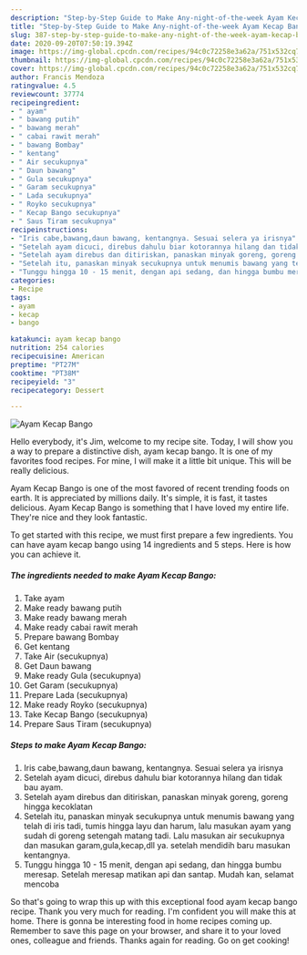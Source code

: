 ```yaml
---
description: "Step-by-Step Guide to Make Any-night-of-the-week Ayam Kecap Bango"
title: "Step-by-Step Guide to Make Any-night-of-the-week Ayam Kecap Bango"
slug: 387-step-by-step-guide-to-make-any-night-of-the-week-ayam-kecap-bango
date: 2020-09-20T07:50:19.394Z
image: https://img-global.cpcdn.com/recipes/94c0c72258e3a62a/751x532cq70/ayam-kecap-bango-foto-resep-utama.jpg
thumbnail: https://img-global.cpcdn.com/recipes/94c0c72258e3a62a/751x532cq70/ayam-kecap-bango-foto-resep-utama.jpg
cover: https://img-global.cpcdn.com/recipes/94c0c72258e3a62a/751x532cq70/ayam-kecap-bango-foto-resep-utama.jpg
author: Francis Mendoza
ratingvalue: 4.5
reviewcount: 37774
recipeingredient:
- " ayam"
- " bawang putih"
- " bawang merah"
- " cabai rawit merah"
- " bawang Bombay"
- " kentang"
- " Air secukupnya"
- " Daun bawang"
- " Gula secukupnya"
- " Garam secukupnya"
- " Lada secukupnya"
- " Royko secukupnya"
- " Kecap Bango secukupnya"
- " Saus Tiram secukupnya"
recipeinstructions:
- "Iris cabe,bawang,daun bawang, kentangnya. Sesuai selera ya irisnya"
- "Setelah ayam dicuci, direbus dahulu biar kotorannya hilang dan tidak bau ayam."
- "Setelah ayam direbus dan ditiriskan, panaskan minyak goreng, goreng hingga kecoklatan"
- "Setelah itu, panaskan minyak secukupnya untuk menumis bawang yang telah di iris tadi, tumis hingga layu dan harum, lalu masukan ayam yang sudah di goreng setengah matang tadi. Lalu masukan air secukupnya dan masukan garam,gula,kecap,dll ya. setelah mendidih baru masukan kentangnya."
- "Tunggu hingga 10 - 15 menit, dengan api sedang, dan hingga bumbu meresap. Setelah meresap matikan api dan santap. Mudah kan, selamat mencoba"
categories:
- Recipe
tags:
- ayam
- kecap
- bango

katakunci: ayam kecap bango 
nutrition: 254 calories
recipecuisine: American
preptime: "PT27M"
cooktime: "PT38M"
recipeyield: "3"
recipecategory: Dessert

---
```



![Ayam Kecap Bango](https://img-global.cpcdn.com/recipes/94c0c72258e3a62a/751x532cq70/ayam-kecap-bango-foto-resep-utama.jpg)

Hello everybody, it's Jim, welcome to my recipe site. Today, I will show you a way to prepare a distinctive dish, ayam kecap bango. It is one of my favorites food recipes. For mine, I will make it a little bit unique. This will be really delicious.



Ayam Kecap Bango is one of the most favored of recent trending foods on earth. It is appreciated by millions daily. It's simple, it is fast, it tastes delicious. Ayam Kecap Bango is something that I have loved my entire life. They're nice and they look fantastic.


To get started with this recipe, we must first prepare a few ingredients. You can have ayam kecap bango using 14 ingredients and 5 steps. Here is how you can achieve it.

<!--inarticleads1-->

##### The ingredients needed to make Ayam Kecap Bango:

1. Take  ayam
1. Make ready  bawang putih
1. Make ready  bawang merah
1. Make ready  cabai rawit merah
1. Prepare  bawang Bombay
1. Get  kentang
1. Take  Air (secukupnya)
1. Get  Daun bawang
1. Make ready  Gula (secukupnya)
1. Get  Garam (secukupnya)
1. Prepare  Lada (secukupnya)
1. Make ready  Royko (secukupnya)
1. Take  Kecap Bango (secukupnya)
1. Prepare  Saus Tiram (secukupnya)




<!--inarticleads2-->

##### Steps to make Ayam Kecap Bango:

1. Iris cabe,bawang,daun bawang, kentangnya. Sesuai selera ya irisnya
1. Setelah ayam dicuci, direbus dahulu biar kotorannya hilang dan tidak bau ayam.
1. Setelah ayam direbus dan ditiriskan, panaskan minyak goreng, goreng hingga kecoklatan
1. Setelah itu, panaskan minyak secukupnya untuk menumis bawang yang telah di iris tadi, tumis hingga layu dan harum, lalu masukan ayam yang sudah di goreng setengah matang tadi. Lalu masukan air secukupnya dan masukan garam,gula,kecap,dll ya. setelah mendidih baru masukan kentangnya.
1. Tunggu hingga 10 - 15 menit, dengan api sedang, dan hingga bumbu meresap. Setelah meresap matikan api dan santap. Mudah kan, selamat mencoba




So that's going to wrap this up with this exceptional food ayam kecap bango recipe. Thank you very much for reading. I'm confident you will make this at home. There is gonna be interesting food in home recipes coming up. Remember to save this page on your browser, and share it to your loved ones, colleague and friends. Thanks again for reading. Go on get cooking!
